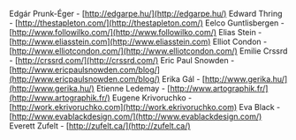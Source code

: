 Edgár Prunk-Éger - [http://edgarpe.hu/](http://edgarpe.hu/)
Edward Thring - [http://thestapleton.com/](http://thestapleton.com/)
Eelco Guntlisbergen - [http://www.followilko.com/](http://www.followilko.com/)
Elias Stein - [http://www.eliasstein.com](http://www.eliasstein.com)
Elliot Condon - [http://www.elliotcondon.com/](http://www.elliotcondon.com/)
Emilie Crssrd - [http://crssrd.com/](http://crssrd.com/)
Eric Paul Snowden - [http://www.ericpaulsnowden.com/blog/](http://www.ericpaulsnowden.com/blog/)
Erika Gál - [http://www.gerika.hu/](http://www.gerika.hu/)
Etienne Ledemay - [http://www.artographik.fr/](http://www.artographik.fr/)
Eugene Krivoruchko - [http://work.ekrivoruchko.com](http://work.ekrivoruchko.com)
Eva Black - [http://www.evablackdesign.com/](http://www.evablackdesign.com/)
Everett Zufelt - [http://zufelt.ca/](http://zufelt.ca/)
